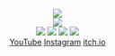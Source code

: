 <!--
README.md (Even though it's HTML) by @Blocksrey
読めますか？これは日本語です。
-->
<P ALIGN=CENTER>
	<IMG SRC=http://Blocksrey.com/images/nullgame.gif>
	<BR>
	<IMG SRC=http://lmfao.Blocksrey.com:7890/V>
	<BR>
	<A HREF=http://lmfao.Blocksrey.com:7890/L><IMG SRC=https://blocksrey.com/images/H.gif></A>
	<A HREF=http://lmfao.Blocksrey.com:7890/D><IMG SRC=https://blocksrey.com/images/J.gif></A>
	<A HREF=http://lmfao.Blocksrey.com:7890/U><IMG SRC=https://blocksrey.com/images/K.gif></A>
	<A HREF=http://lmfao.Blocksrey.com:7890/R><IMG SRC=https://blocksrey.com/images/L.gif></A>
	<BR>
	<A HREF=http://YouTube.com/Blocksrey>YouTube</A>
	<A HREF=http://Instagram.com/Blocksrey>Instagram</A>
	<A HREF=http://Blocksrey.itch.io>itch.io</A>
</P>
